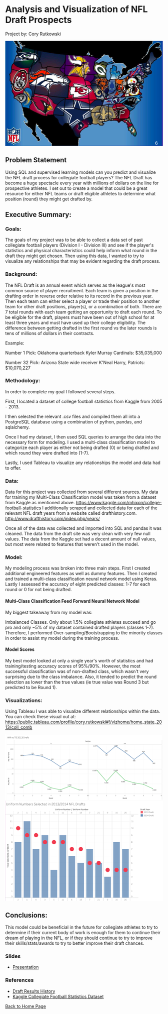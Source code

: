 # Analysis and Visualization of NFL Draft Prospects
Project by: Cory Rutkowski

<img src="images/nfl_map.png?raw=true"/>

## Problem Statement

Using SQL and supervised learning models can you predict and visualize the NFL draft process for collegiate football players? The NFL Draft has become a huge spectacle every year with millions of dollars on the line for prospective athletes.
I set out to create a model that could be a great resource for either NFL teams or draft eligible athletes to determine what position (round) they might get drafted by.


## Executive Summary:


### Goals:

The goals of my project was to be able to collect a data set of past collegiate football players (Division I - Division III) and see if the player's statistics and physical characteristics could help inform what round in the draft they might get chosen. Then using this data, I wanted to try to visualize any relationships that may be evident regarding the draft process.

### Background:

The NFL Draft is an annual event which serves as the league's most common source of player recruitment. Each team is given a position in the drafting order in reverse order relative to its record in the previous year. Then each team can either select a player or trade their position to another team for other draft positions, player(s), or a combination of both.
There are 7 total rounds with each team getting an opportunity to draft each round. To be eligible for the draft, players must have been out of high school for at least three years and must have used up their college eligibility. The difference between getting drafted in the first round vs the later rounds is tens of millions of dollars in their contracts.

Example:

Number 1 Pick: Oklahoma quarterback Kyler Murray Cardinals: $35,035,000

Number 32 Pick: Arizona State wide receiver K'Neal Harry, Patriots: $10,070,227

### Methodology:

In order to complete my goal I followed several steps. 

First, I located a dataset of college football statistics from Kaggle from 2005 - 2013.

I then selected the relevant .csv files and compiled them all into a PostgreSQL database using a combination of python, pandas, and sqlalchemy.

Once I had my dataset, I then used SQL queries to arrange the data into the necessary form for modeling. I used a multi-class classification model to categorize each player as either not being drafted (0) or being drafted and which round they were drafted into (1-7).

Lastly, I used Tableau to visualize any relationships the model and data had to offer.


### Data:

Data for this project was collected from several different sources. 
My data for training my Multi-Class Classification model was taken from a dataset from Kaggle as mentioned above.
https://www.kaggle.com/mhixon/college-football-statistics
I additionally scraped and collected data for each of the relevant NFL draft years from a website called drafthistory.com.
http://www.drafthistory.com/index.php/years/

Once all of the data was collected and imported into SQL and pandas it was cleaned. The data from the draft site was very clean with very few null values. The data from the Kaggle set had a decent amount of null values, but most were related to features that weren't used in the model.

### Model: 
My modeling process was broken into three main steps. First I created additional engineered features as well as dummy features. Then I created and trained a multi-class classification neural network model using Keras. Lastly I assessed the accuracy of eight predicted classes: 1-7 for each round or 0 for not being drafted.

#### Multi-Class Classification Feed Forward Neural Network Model
My biggest takeaway from my model was:

Imbalanced Classes. Only about 1.5% collegiate athletes succeed and go pro and only ~5% of my dataset contained drafted players (classes 1-7). Therefore, I performed Over-sampling/Bootstrapping to the minority classes in order to assist my model during the training process.


#### Model Scores

My best model looked at only a single year's worth of statistics and had training/testing accuracy scores of 95%/90%. However, the most successful classification was of non-drafted class, which wasn't very surprising due to the class imbalance. Also, it tended to predict the round selection as lower than the true values (ie true value was Round 3 but predicted to be Round 1).


### Visualizations:

Using Tableau I was able to visualize different relationships within the data.
You can check these visual out at: https://public.tableau.com/profile/cory.rutkowski#!/vizhome/home_state_2013/coll_comb

<img src="images/project1_visual.png?raw=true"/>
<img src="images/project1_uniforms.png?raw=true"/>


## Conclusions:


This model could be beneficial in the future for collegiate athletes to try to determine if their current body of work is enough for them to continue their dream of playing in the NFL, or if they should continue to try to improve their skills/stats/awards to try to better improve their draft chances.

### Slides

- [Presentation](https://docs.google.com/presentation/d/1DlI68sgSFOUmQatPLTInHjYeIakYXF0UTzCwsduH4-E/edit?usp=sharing)

### References

- [Draft Results History](http://www.drafthistory.com/index.php/years/)
- [Kaggle Collegiate Football Statistics Dataset](https://www.kaggle.com/mhixon/college-football-statistics)

[Back to Home Page](cory-rutkowski.github.io)


